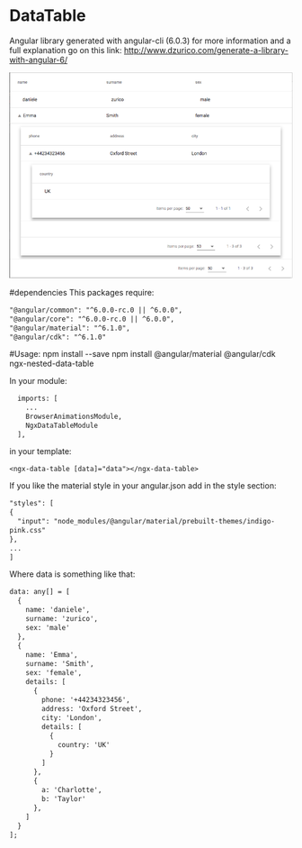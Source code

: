 # DataTable
Angular library generated with angular-cli (6.0.3) for more information and a full explanation go on this link: http://www.dzurico.com/generate-a-library-with-angular-6/

![alt text](https://raw.githubusercontent.com/daniele-zurico/library-ngx-data-table/master-detail/master-detail.jpg)

#dependencies
This packages require:

```
"@angular/common": "^6.0.0-rc.0 || ^6.0.0",
"@angular/core": "^6.0.0-rc.0 || ^6.0.0",
"@angular/material": "^6.1.0",
"@angular/cdk": "^6.1.0"
```


#Usage:
npm install --save npm install @angular/material @angular/cdk ngx-nested-data-table

In your module:
```
  imports: [
    ...
    BrowserAnimationsModule,
    NgxDataTableModule
  ],
```
in your template:
```
<ngx-data-table [data]="data"></ngx-data-table>
```
If you like the material style in your angular.json add in the style section:
```
"styles": [
{
  "input": "node_modules/@angular/material/prebuilt-themes/indigo-pink.css"
},
...
]
```

Where data is something like that:
```
data: any[] = [
  {
    name: 'daniele',
    surname: 'zurico',
    sex: 'male'
  },
  {
    name: 'Emma',
    surname: 'Smith',
    sex: 'female',
    details: [
      {
        phone: '+44234323456',
        address: 'Oxford Street',
        city: 'London',
        details: [
          {
            country: 'UK'
          }
        ]
      },
      {
        a: 'Charlotte',
        b: 'Taylor'
      },
    ]
  }
];
```

